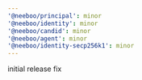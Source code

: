 ```yaml
---
'@neeboo/principal': minor
'@neeboo/identity': minor
'@neeboo/candid': minor
'@neeboo/agent': minor
'@neeboo/identity-secp256k1': minor
---
```


initial release fix
